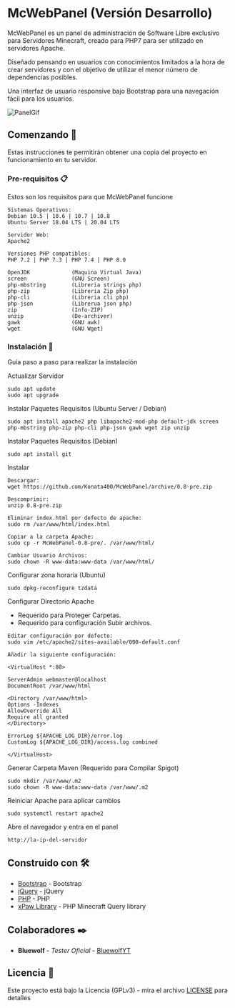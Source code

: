 # McWebPanel (Versión Desarrollo)
McWebPanel es un panel de administración de Software Libre exclusivo para Servidores Minecraft, creado para PHP7 para ser utilizado en servidores Apache.

Diseñado pensando en usuarios con conocimientos limitados a la hora de crear servidores y con el objetivo de utilizar el menor número de dependencias posibles.

Una interfaz de usuario responsive bajo Bootstrap para una navegación fácil para los usuarios.

![PanelGif](https://user-images.githubusercontent.com/34619567/93478584-1ec69800-f8fc-11ea-9319-51a590a30313.gif)

## Comenzando 🚀

Estas instrucciones te permitirán obtener una copia del proyecto en funcionamiento en tu servidor.



### Pre-requisitos 📋

Estos son los requisitos para que McWebPanel funcione

```
Sistemas Operativos:
Debian 10.5 | 10.6 | 10.7 | 10.8
Ubuntu Server 18.04 LTS | 20.04 LTS

Servidor Web:
Apache2

Versiones PHP compatibles:
PHP 7.2 | PHP 7.3 | PHP 7.4 | PHP 8.0

OpenJDK             (Maquina Virtual Java)
screen              (GNU Screen)
php-mbstring        (Libreria strings php)
php-zip             (Libreria Zip php)
php-cli             (Libreria cli php)
php-json            (Librerua json php)
zip                 (Info-ZIP)
unzip               (De-archiver)
gawk                (GNU awk)
wget                (GNU Wget)
```

### Instalación 🔧

Guía paso a paso para realizar la instalación

Actualizar Servidor

```
sudo apt update
sudo apt upgrade
```

Instalar Paquetes Requisitos (Ubuntu Server / Debian)

```
sudo apt install apache2 php libapache2-mod-php default-jdk screen php-mbstring php-zip php-cli php-json gawk wget zip unzip 
```

Instalar Paquetes Requisitos (Debian)

```
sudo apt install git 
```

Instalar

```
Descargar:
wget https://github.com/Konata400/McWebPanel/archive/0.8-pre.zip

Descomprimir:
unzip 0.8-pre.zip

Eliminar index.html por defecto de apache:
sudo rm /var/www/html/index.html

Copiar a la carpeta Apache:
sudo cp -r McWebPanel-0.8-pre/. /var/www/html/

Cambiar Usuario Archivos:
sudo chown -R www-data:www-data /var/www/html/
```

Configurar zona horaria (Ubuntu)
```
sudo dpkg-reconfigure tzdata
```

Configurar Directorio Apache
- Requerido para Proteger Carpetas.
- Requerido para configuración Subir archivos.


```
Editar configuración por defecto:
sudo vim /etc/apache2/sites-available/000-default.conf

Añadir la siguiente configuración:

<VirtualHost *:80>

ServerAdmin webmaster@localhost
DocumentRoot /var/www/html

<Directory /var/www/html>
Options -Indexes
AllowOverride All
Require all granted
</Directory>

ErrorLog ${APACHE_LOG_DIR}/error.log
CustomLog ${APACHE_LOG_DIR}/access.log combined

</VirtualHost>

```

Generar Carpeta Maven (Requerido para Compilar Spigot)

```
sudo mkdir /var/www/.m2
sudo chown -R www-data:www-data /var/www/.m2
```

Reiniciar Apache para aplicar cambios

```
sudo systemctl restart apache2
```

Abre el navegador y entra en el panel

```
http://la-ip-del-servidor
```

## Construido con 🛠️

* [Bootstrap](https://getbootstrap.com/) - Bootstrap
* [jQuery](https://jquery.com/) - jQuery
* [PHP](https://www.php.net/) - PHP
* [xPaw Library](https://github.com/xPaw/PHP-Minecraft-Query) - PHP Minecraft Query library

## Colaboradores ✒️

* **Bluewolf** - *Tester Oficial* - [BluewolfYT](https://github.com/BluewolfYT)

## Licencia 📄

Este proyecto está bajo la Licencia (GPLv3) - mira el archivo [LICENSE](LICENSE) para detalles

